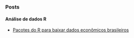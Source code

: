 ### Posts

#### Análise de dados R 
- [Pacotes do R para baixar dados econômicos brasileiros](/dadosBR.md)
